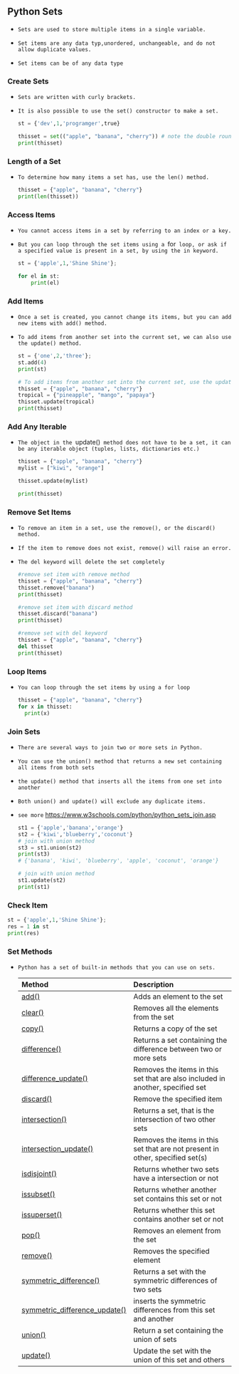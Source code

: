 ## Python Sets

- `Sets are used to store multiple items in a single variable.`

- `Set items are any data typ,unordered, unchangeable, and do not allow duplicate values.`

- `Set items can be of any data type`

  





### Create Sets

- `Sets are written with curly brackets.`

- `It is also possible to use the set() constructor to make a set.`

  ```python
  st = {'dev',1,'programger',true}
  
  thisset = set(("apple", "banana", "cherry")) # note the double round-brackets
  print(thisset)
  ```







### Length of a Set

- `To determine how many items a set has, use the len() method.`

  ```python
  thisset = {"apple", "banana", "cherry"}
  print(len(thisset))
  ```







### Access Items

- `You cannot access items in a set by referring to an index or a key.`

- `But you can loop through the set items using a `for` loop, or ask if a specified value is present in a set, by using the in keyword.`

  ```python
  st = {'apple',1,'Shine Shine'};
  
  for el in st:
      print(el)
  ```

  





### Add Items

- `Once a set is created, you cannot change its items, but you can add new items with add() method.`

- `To add items from another set into the current set, we can also use the update() method.`

  ```python
  st = {'one',2,'three'};
  st.add(4)
  print(st)
  
  # To add items from another set into the current set, use the update() method.
  thisset = {"apple", "banana", "cherry"}
  tropical = {"pineapple", "mango", "papaya"}
  thisset.update(tropical)
  print(thisset)
  ```

  





### Add Any Iterable

- `The object in the `update()` method does not have to be a set, it can be any iterable object (tuples, lists, dictionaries etc.)`

  ```python
  thisset = {"apple", "banana", "cherry"}
  mylist = ["kiwi", "orange"]
  
  thisset.update(mylist)
  
  print(thisset)
  ```

  







### Remove Set Items

- `To remove an item in a set, use the remove(), or the discard() method.`

- `If the item to remove does not exist, remove() will raise an error.`

- `The del keyword will delete the set completely`

  ```python
  #remove set item with remove method
  thisset = {"apple", "banana", "cherry"}
  thisset.remove("banana")
  print(thisset)
  
  #remove set item with discard method
  thisset.discard("banana")
  print(thisset)
  
  #remove set with del keyword
  thisset = {"apple", "banana", "cherry"}
  del thisset
  print(thisset)
  ```

  





### Loop Items

- `You can loop through the set items by using a for loop`

  ```python
  thisset = {"apple", "banana", "cherry"}
  for x in thisset:
    print(x)
  ```

  





### Join Sets

- `There are several ways to join two or more sets in Python.`

- `You can use the union() method that returns a new set containing all items from both sets`

- `the update() method that inserts all the items from one set into another`

- `Both union() and update() will exclude any duplicate items.`

- `see more` https://www.w3schools.com/python/python_sets_join.asp

  ```python
  st1 = {'apple','banana','orange'}
  st2 = {'kiwi','blueberry','coconut'}
  # join with union method
  st3 = st1.union(st2)
  print(st3)
  # {'banana', 'kiwi', 'blueberry', 'apple', 'coconut', 'orange'}
  
  # join with union method
  st1.update(st2)
  print(st1)
  ```

  





### Check Item 

```python
st = {'apple',1,'Shine Shine'};    
res = 1 in st
print(res)
```









### Set Methods

- `Python has a set of built-in methods that you can use on sets.`

  | Method                                                       | Description                                                  |
  | :----------------------------------------------------------- | :----------------------------------------------------------- |
  | [add()](https://www.w3schools.com/python/ref_set_add.asp)    | Adds an element to the set                                   |
  | [clear()](https://www.w3schools.com/python/ref_set_clear.asp) | Removes all the elements from the set                        |
  | [copy()](https://www.w3schools.com/python/ref_set_copy.asp)  | Returns a copy of the set                                    |
  | [difference()](https://www.w3schools.com/python/ref_set_difference.asp) | Returns a set containing the difference between two or more sets |
  | [difference_update()](https://www.w3schools.com/python/ref_set_difference_update.asp) | Removes the items in this set that are also included in another, specified set |
  | [discard()](https://www.w3schools.com/python/ref_set_discard.asp) | Remove the specified item                                    |
  | [intersection()](https://www.w3schools.com/python/ref_set_intersection.asp) | Returns a set, that is the intersection of two other sets    |
  | [intersection_update()](https://www.w3schools.com/python/ref_set_intersection_update.asp) | Removes the items in this set that are not present in other, specified set(s) |
  | [isdisjoint()](https://www.w3schools.com/python/ref_set_isdisjoint.asp) | Returns whether two sets have a intersection or not          |
  | [issubset()](https://www.w3schools.com/python/ref_set_issubset.asp) | Returns whether another set contains this set or not         |
  | [issuperset()](https://www.w3schools.com/python/ref_set_issuperset.asp) | Returns whether this set contains another set or not         |
  | [pop()](https://www.w3schools.com/python/ref_set_pop.asp)    | Removes an element from the set                              |
  | [remove()](https://www.w3schools.com/python/ref_set_remove.asp) | Removes the specified element                                |
  | [symmetric_difference()](https://www.w3schools.com/python/ref_set_symmetric_difference.asp) | Returns a set with the symmetric differences of two sets     |
  | [symmetric_difference_update()](https://www.w3schools.com/python/ref_set_symmetric_difference_update.asp) | inserts the symmetric differences from this set and another  |
  | [union()](https://www.w3schools.com/python/ref_set_union.asp) | Return a set containing the union of sets                    |
  | [update()](https://www.w3schools.com/python/ref_set_update.asp) | Update the set with the union of this set and others         |


